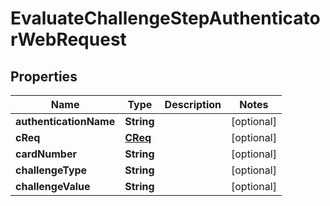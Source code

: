 
# EvaluateChallengeStepAuthenticatorWebRequest

## Properties
Name | Type | Description | Notes
------------ | ------------- | ------------- | -------------
**authenticationName** | **String** |  |  [optional]
**cReq** | [**CReq**](CReq.md) |  |  [optional]
**cardNumber** | **String** |  |  [optional]
**challengeType** | **String** |  |  [optional]
**challengeValue** | **String** |  |  [optional]



